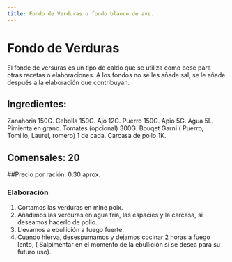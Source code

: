 ```yaml
---
title: Fondo de Verduras o fondo blanco de ave.
---
```


# Fondo de Verduras

El fonde de versuras es un tipo de caldo que se utiliza como bese para otras recetas o elaboraciones. A los fondos no se les añade sal, se le añade después a la elaboración que contribuyan.

## Ingredientes:
Zanahoria    150G.
Cebolla      150G.
Ajo          12G.
Puerro       150G.
Apio         5G.
Agua         5L.
Pimienta en grano.
Tomates (opcional)   300G.
Bouqet Garni ( Puerro, Tomillo, Laurel, romero) 1 de cada.
Carcasa de pollo      1K.

## Comensales: 20 
##Precio por ración: 0.30 aprox.

### Elaboración
1) Cortamos las verduras en mine poix.
2) Añadimos las verduras en agua fría, las espacies y la carcasa, si deseamos hacerlo de pollo.
3) Llevamos a ebullición a fuego fuerte.
4) Cuando hierva, desespumamos y dejamos cocinar 2 horas a fuego lento, ( Salpimentar en el momento de la ebullición si se desea para su futuro uso).


